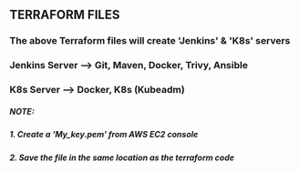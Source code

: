 ## TERRAFORM FILES

### The above Terraform files will create 'Jenkins' & 'K8s' servers
### Jenkins Server --> Git, Maven, Docker, Trivy, Ansible
### K8s Server --> Docker, K8s (Kubeadm)

##### *NOTE*:
##### 1. Create a 'My_key.pem' from AWS EC2 console 
##### 2. Save the file in the same location as the terraform code
